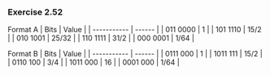 ### Exercise 2.52
Format A
| Bits        | Value  |
| ----------- | ------ |
| 011 0000    | 1      |
| 101 1110    | 15/2   |
| 010 1001    | 25/32  |
| 110 1111    | 31/2   |
| 000 0001    | 1/64   |

Format B
| Bits        | Value  |
| ----------- | ------ |
| 0111 000    | 1      |
| 1011 111    | 15/2   |
| 0110 100    | 3/4    |
| 1011 000    | 16     |
| 0001 000    | 1/64   |
